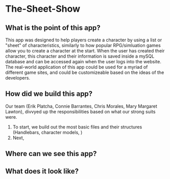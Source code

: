 # The-Sheet-Show

## What is the point of this app?
This app was designed to help players create a character by using a list or "sheet" of characteristics, similarly to how popular RPG/simluation games allow you to create a character at the start. When the user has created their character, this character and their information is saved inside a mySQL database and can be accessed again when the user logs into the website.
The real-world application of this app could be used for a myriad of different game sites, and could be customizeable based on the ideas of the developers.

## How did we build this app?
Our team (Erik Platcha, Connie Barrantes, Chris Morales, Mary Margaret Lawton), divvyed up the responsibilities based on what our strong suits were.
1. To start, we build out the most basic files and their structures (Handlebars, character models, )
2. Next, 

## Where can we see this app?


## What does it look like?
